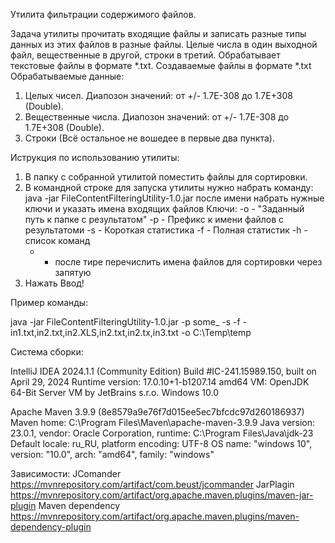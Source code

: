 Утилита фильтрации содержимого файлов.

Задача утилиты прочитать входящие файлы и записать разные типы данных из этих файлов в разные файлы. Целые числа в один
выходной файл, вещественные в другой, строки в третий.
Обрабатывает текстовые файлы в формате *.txt.
Создаваемые файлы  в формате *.txt
Обрабатываемые данные:
1) Целых чисел. Диапозон значений: от +/- 1.7E-308 до 1.7E+308 (Double).
2) Вещественные числа. Диапозон значений: от +/- 1.7E-308 до 1.7E+308 (Double).
3) Строки (Всё остальное не вошедее в первые два пункта).

Иструкция по использованию утилиты:
1. В папку с собранной утилитой поместить файлы для сортировки.
2. В командной строке для запуска утилиты нужно набрать команду:
   java -jar FileContentFilteringUtility-1.0.jar
   послe имени набрать нужные ключи и указать имена входящих файлов
   Ключи:
   -o - "Заданный путь к папке с результатом"
   -p - Префикс к имени файлов с результатоми
   -s - Короткая статистика
   -f - Полная статистик
   -h - список команд
   -  - после тире перечислить имена файлов для сортировки через запятую 
3. Нажать Ввод!

Пример команды:
   
java -jar FileContentFilteringUtility-1.0.jar -p some_ -s -f  -in1.txt,in2.txt,in2.XLS,in2.txt,in2.tx,in3.txt -o C:\Temp\temp

Система сборки:

IntelliJ IDEA 2024.1.1 (Community Edition)
Build #IC-241.15989.150, built on April 29, 2024
Runtime version: 17.0.10+1-b1207.14 amd64
VM: OpenJDK 64-Bit Server VM by JetBrains s.r.o.
Windows 10.0

Apache Maven 3.9.9 (8e8579a9e76f7d015ee5ec7bfcdc97d260186937)
Maven home: C:\Program Files\Maven\apache-maven-3.9.9
Java version: 23.0.1, vendor: Oracle Corporation, runtime: C:\Program Files\Java\jdk-23
Default locale: ru_RU, platform encoding: UTF-8
OS name: "windows 10", version: "10.0", arch: "amd64", family: "windows"

Зависимости:
JComander
 https://mvnrepository.com/artifact/com.beust/jcommander
JarPlagin
 https://mvnrepository.com/artifact/org.apache.maven.plugins/maven-jar-plugin 
Maven dependency
 https://mvnrepository.com/artifact/org.apache.maven.plugins/maven-dependency-plugin 

